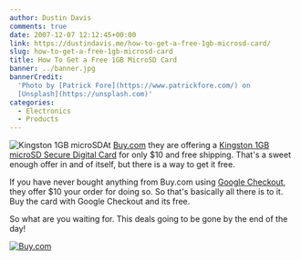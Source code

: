 ```yaml
---
author: Dustin Davis
comments: true
date: 2007-12-07 12:12:45+00:00
link: https://dustindavis.me/how-to-get-a-free-1gb-microsd-card/
slug: how-to-get-a-free-1gb-microsd-card
title: How To Get a Free 1GB MicroSD Card
banner: ../banner.jpg
bannerCredit:
  'Photo by [Patrick Fore](https://www.patrickfore.com/) on
  [Unsplash](https://unsplash.com)'
categories:
  - Electronics
  - Products
---
```


![Kingston 1GB microSD](http://ak.buy.com/db_assets/prod_lrg_images/655/204134655.jpg)At
[Buy.com](http://affiliate.buy.com/gateway.aspx?adid=17662&aid=10389982&pid=2267664&sid=&sURL=http%3A%2F%2Fwww.buy.com%2Fretail%2Fcomputers%2Fdepartment.asp%3Floc%3D101)
they are offering a
[Kingston 1GB microSD Secure Digital Card](http://affiliate.buy.com/gateway.aspx?sid=microsd&adid=17662&aid=10387719&pid=2267664&sURL=http%3A%2F%2Fwww.buy.com%2Fprod%2Fkingston-1gb-microsd-secure-digital-card%2Fq%2Floc%2F101%2F204134655.html&cjsku=202984127)
for only \$10 and free shipping. That's a sweet enough offer in and of itself,
but there is a way to get it free.

If you have never bought anything from Buy.com using
[Google Checkout](http://checkout.google.com), they offer \$10 your order for
doing so. So that's basically all there is to it. Buy the card with Google
Checkout and its free.

So what are you waiting for. This deals going to be gone by the end of the day!

[ ![Buy.com](http://www.afcyhf.com/image-2267664-10452767)](http://affiliate.buy.com/gateway.aspx?adid=17662&aid=10452767&pid=2267664&sURL=http%3A//www.buy.com/)
